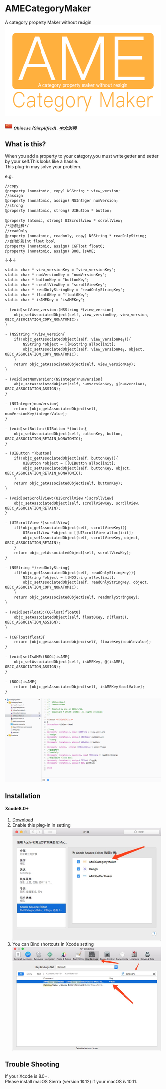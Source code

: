 # AMECategoryMaker
A category property Maker without resigin<br>
![](Display/ACM-introduce.png)

##### ![cn](https://raw.githubusercontent.com/gosquared/flags/master/flags/flags/shiny/24/China.png) Chinese (Simplified): [中文说明](README_chs.md)

## What is this?
When you add a property to your category,you must write getter and setter by your self.This looks like a hassle. <br>
This plug-in may solve your problem.

e.g.
```
//copy
@property (nonatomic, copy) NSString * view_version;
//assign
@property (nonatomic, assign) NSInteger numVersion;
//strong
@property (nonatomic, strong) UIButton * button;

@property (atomic, strong) UIScrollView * scrollView;
/*过滤注释*/
//readOnly
@property (nonatomic, readonly, copy) NSString * readOnlyString;
//自动识别int float bool
@property (nonatomic, assign) CGFloat float0;
@property (nonatomic, assign) BOOL isAME;
```
↓↓↓
```
static char * view_versionKey = "view_versionKey";
static char * numVersionKey = "numVersionKey";
static char * buttonKey = "buttonKey";
static char * scrollViewKey = "scrollViewKey";
static char * readOnlyStringKey = "readOnlyStringKey";
static char * float0Key = "float0Key";
static char * isAMEKey = "isAMEKey";

- (void)setView_version:(NSString *)view_version{
    objc_setAssociatedObject(self, view_versionKey, view_version, OBJC_ASSOCIATION_COPY_NONATOMIC);
}

- (NSString *)view_version{
    if(!objc_getAssociatedObject(self, view_versionKey)){
        NSString *object = [[NSString alloc]init];
        objc_setAssociatedObject(self, view_versionKey, object, OBJC_ASSOCIATION_COPY_NONATOMIC);
    }
    return objc_getAssociatedObject(self, view_versionKey);
}

- (void)setNumVersion:(NSInteger)numVersion{
    objc_setAssociatedObject(self, numVersionKey, @(numVersion), OBJC_ASSOCIATION_ASSIGN);
}

- (NSInteger)numVersion{
    return [objc_getAssociatedObject(self, numVersionKey)integerValue];
}

- (void)setButton:(UIButton *)button{
    objc_setAssociatedObject(self, buttonKey, button, OBJC_ASSOCIATION_RETAIN_NONATOMIC);
}

- (UIButton *)button{
    if(!objc_getAssociatedObject(self, buttonKey)){
        UIButton *object = [[UIButton alloc]init];
        objc_setAssociatedObject(self, buttonKey, object, OBJC_ASSOCIATION_RETAIN_NONATOMIC);
    }
    return objc_getAssociatedObject(self, buttonKey);
}

- (void)setScrollView:(UIScrollView *)scrollView{
    objc_setAssociatedObject(self, scrollViewKey, scrollView, OBJC_ASSOCIATION_RETAIN);
}

- (UIScrollView *)scrollView{
    if(!objc_getAssociatedObject(self, scrollViewKey)){
        UIScrollView *object = [[UIScrollView alloc]init];
        objc_setAssociatedObject(self, scrollViewKey, object, OBJC_ASSOCIATION_RETAIN);
    }
    return objc_getAssociatedObject(self, scrollViewKey);
}

- (NSString *)readOnlyString{
    if(!objc_getAssociatedObject(self, readOnlyStringKey)){
        NSString *object = [[NSString alloc]init];
        objc_setAssociatedObject(self, readOnlyStringKey, object, OBJC_ASSOCIATION_COPY_NONATOMIC);
    }
    return objc_getAssociatedObject(self, readOnlyStringKey);
}

- (void)setFloat0:(CGFloat)float0{
    objc_setAssociatedObject(self, float0Key, @(float0), OBJC_ASSOCIATION_ASSIGN);
}

- (CGFloat)float0{
    return [objc_getAssociatedObject(self, float0Key)doubleValue];
}

- (void)setIsAME:(BOOL)isAME{
    objc_setAssociatedObject(self, isAMEKey, @(isAME), OBJC_ASSOCIATION_ASSIGN);
}

- (BOOL)isAME{
    return [objc_getAssociatedObject(self, isAMEKey)boolValue];
}
```

![](Display/category-gif.gif)

## Installation
#### Xcode8.0+
1. [Download](Product/AMECategoryMaker.zip)<br>
2. Enable this plug-in in setting<br>
![](Display/extensionUse.png)<br>
3. You can Bind shortcuts in Xcode setting <br>
![](Display/binding.png)<br>

## Trouble Shooting
If your Xcode is 8.0+.<br>
Please install macOS Sierra (version 10.12) if your macOS is 10.11.<br>

